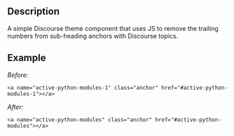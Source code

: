 ## Description

A simple Discourse theme component that uses JS to remove the trailing numbers from sub-heading anchors with Discourse topics.

## Example

*Before:*
```
<a name="active-python-modules-1" class="anchor" href="#active-python-modules-1"></a>
```

*After:*
```
<a name="active-python-modules" class="anchor" href="#active-python-modules"></a>
```
